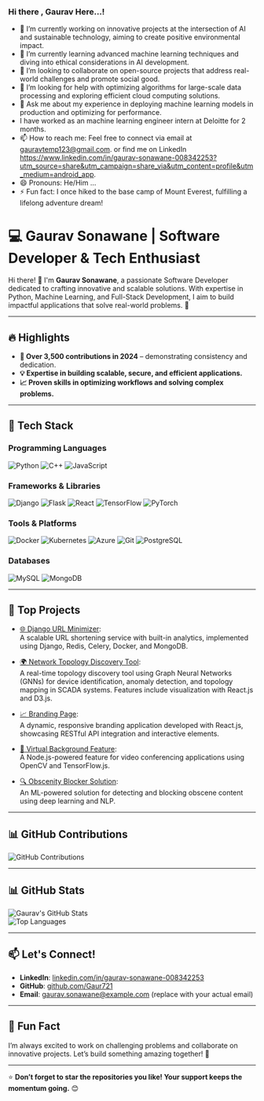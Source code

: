 ### Hi there , Gaurav Here...!

- 🔭 I’m currently working on innovative projects at the intersection of AI and sustainable technology, aiming to create positive environmental impact.
- 🌱 I’m currently learning advanced machine learning techniques and diving into ethical considerations in AI development. 
- 👯 I’m looking to collaborate on open-source projects that address real-world challenges and promote social good.
- 🤔 I’m looking for help with optimizing algorithms for large-scale data processing and exploring efficient cloud computing solutions.
- 💬 Ask me about my experience in deploying machine learning models in production and optimizing for performance.
- I have worked as an machine learning engineer intern at Deloitte for 2 months. 
- 📫 How to reach me: Feel free to connect via email at gauravtemp123@gmail.com. or find me on LinkedIn https://www.linkedin.com/in/gaurav-sonawane-008342253?utm_source=share&utm_campaign=share_via&utm_content=profile&utm_medium=android_app. 
- 😄 Pronouns: He/Him ...
- ⚡ Fun fact: I once hiked to the base camp of Mount Everest, fulfilling a lifelong adventure dream!

# 💻 Gaurav Sonawane | Software Developer & Tech Enthusiast

Hi there! 👋 I'm **Gaurav Sonawane**, a passionate Software Developer dedicated to crafting innovative and scalable solutions. With expertise in Python, Machine Learning, and Full-Stack Development, I aim to build impactful applications that solve real-world problems. 🚀

---

## 🔥 Highlights

- **🌟 Over 3,500 contributions in 2024** – demonstrating consistency and dedication.
- **💡 Expertise in building scalable, secure, and efficient applications.**
- **📈 Proven skills in optimizing workflows and solving complex problems.**

---

## 🚀 Tech Stack

### **Programming Languages**
![Python](https://img.shields.io/badge/Python-3776AB?style=for-the-badge&logo=python&logoColor=white)
![C++](https://img.shields.io/badge/C++-00599C?style=for-the-badge&logo=cplusplus&logoColor=white)
![JavaScript](https://img.shields.io/badge/JavaScript-F7DF1E?style=for-the-badge&logo=javascript&logoColor=black)

### **Frameworks & Libraries**
![Django](https://img.shields.io/badge/Django-092E20?style=for-the-badge&logo=django&logoColor=white)
![Flask](https://img.shields.io/badge/Flask-000000?style=for-the-badge&logo=flask&logoColor=white)
![React](https://img.shields.io/badge/React-61DAFB?style=for-the-badge&logo=react&logoColor=black)
![TensorFlow](https://img.shields.io/badge/TensorFlow-FF6F00?style=for-the-badge&logo=tensorflow&logoColor=white)
![PyTorch](https://img.shields.io/badge/PyTorch-EE4C2C?style=for-the-badge&logo=pytorch&logoColor=white)

### **Tools & Platforms**
![Docker](https://img.shields.io/badge/Docker-2496ED?style=for-the-badge&logo=docker&logoColor=white)
![Kubernetes](https://img.shields.io/badge/Kubernetes-326CE5?style=for-the-badge&logo=kubernetes&logoColor=white)
![Azure](https://img.shields.io/badge/Azure-0078D4?style=for-the-badge&logo=microsoftazure&logoColor=white)
![Git](https://img.shields.io/badge/Git-F05032?style=for-the-badge&logo=git&logoColor=white)
![PostgreSQL](https://img.shields.io/badge/PostgreSQL-336791?style=for-the-badge&logo=postgresql&logoColor=white)

### **Databases**
![MySQL](https://img.shields.io/badge/MySQL-4479A1?style=for-the-badge&logo=mysql&logoColor=white)
![MongoDB](https://img.shields.io/badge/MongoDB-47A248?style=for-the-badge&logo=mongodb&logoColor=white)

---

## 📂 Top Projects

- [🌐 Django URL Minimizer](https://github.com/gaur721/django-url-minimizer):  
  A scalable URL shortening service with built-in analytics, implemented using Django, Redis, Celery, Docker, and MongoDB.

- [🌍 Network Topology Discovery Tool](https://github.com/gaur721/network-topology-tool):  
  A real-time topology discovery tool using Graph Neural Networks (GNNs) for device identification, anomaly detection, and topology mapping in SCADA systems. Features include visualization with React.js and D3.js.

- [📈 Branding Page](https://github.com/gaur721/branding-page):  
  A dynamic, responsive branding application developed with React.js, showcasing RESTful API integration and interactive elements.

- [🎥 Virtual Background Feature](https://github.com/gaur721/virtual-background):  
  A Node.js-powered feature for video conferencing applications using OpenCV and TensorFlow.js.

- [🔍 Obscenity Blocker Solution](https://github.com/gaur721/obscenity-blocker):  
  An ML-powered solution for detecting and blocking obscene content using deep learning and NLP.

---

## 📊 GitHub Contributions

![GitHub Contributions](https://ghchart.rshah.org/Gaur721)

---

## 📊 GitHub Stats

![Gaurav's GitHub Stats](https://github-readme-stats.vercel.app/api?username=gaur721&show_icons=true&theme=radical)  
![Top Languages](https://github-readme-stats.vercel.app/api/top-langs/?username=gaur721&layout=compact&theme=radical)

---

## 📫 Let's Connect!

- **LinkedIn**: [linkedin.com/in/gaurav-sonawane-008342253](https://www.linkedin.com/in/gaurav-sonawane-008342253)  
- **GitHub**: [github.com/Gaur721](https://github.com/Gaur721)  
- **Email**: gaurav.sonawane@example.com (replace with your actual email)

---

## 🚀 Fun Fact

I’m always excited to work on challenging problems and collaborate on innovative projects. Let’s build something amazing together! 🌟  

---

⭐ **Don’t forget to star the repositories you like! Your support keeps the momentum going.** 😊

